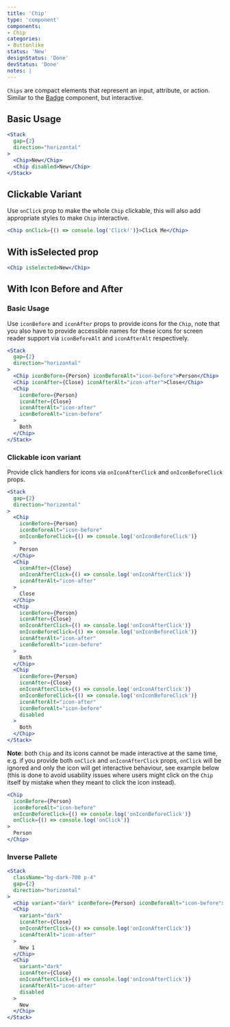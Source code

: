 ```yaml
---
title: 'Chip'
type: 'component'
components:
- Chip
categories:
- Buttonlike
status: 'New'
designStatus: 'Done'
devStatus: 'Done'
notes: |
---
```


``Chips`` are compact elements that represent an input, attribute, or action. Similar to the [Badge](/components/badge) component, but interactive.

## Basic Usage

```jsx live
<Stack
  gap={2}
  direction="horizontal"
>
  <Chip>New</Chip>
  <Chip disabled>New</Chip>
</Stack>
```

## Clickable Variant

Use `onClick` prop to make the whole `Chip` clickable, this will also add appropriate styles to make `Chip` interactive.

```jsx live
<Chip onClick={() => console.log('Click!')}>Click Me</Chip>
```

## With isSelected prop

```jsx live
<Chip isSelected>New</Chip>
```

## With Icon Before and After
### Basic Usage

Use `iconBefore` and `iconAfter` props to provide icons for the `Chip`, note that you also have to provide
accessible names for these icons for screen reader support via `iconBeforeAlt` and `iconAfterAlt` respectively. 

```jsx live
<Stack
  gap={2}
  direction="horizontal"
>
  <Chip iconBefore={Person} iconBeforeAlt="icon-before">Person</Chip>
  <Chip iconAfter={Close} iconAfterAlt="icon-after">Close</Chip>
  <Chip
    iconBefore={Person}
    iconAfter={Close}
    iconAfterAlt="icon-after"
    iconBeforeAlt="icon-before"
  >
    Both
  </Chip>
</Stack>
```

### Clickable icon variant

Provide click handlers for icons via `onIconAfterClick` and `onIconBeforeClick` props. 

```jsx live
<Stack
  gap={2}
  direction="horizontal"
>
  <Chip
    iconBefore={Person}
    iconBeforeAlt="icon-before"
    onIconBeforeClick={() => console.log('onIconBeforeClick')}
  >
    Person
  </Chip>
  <Chip
    iconAfter={Close}
    onIconAfterClick={() => console.log('onIconAfterClick')}
    iconAfterAlt="icon-after"
  >
    Close
  </Chip>
  <Chip
    iconBefore={Person}
    iconAfter={Close}
    onIconAfterClick={() => console.log('onIconAfterClick')}
    onIconBeforeClick={() => console.log('onIconBeforeClick')}
    iconAfterAlt="icon-after"
    iconBeforeAlt="icon-before"
  >
    Both
  </Chip>
  <Chip
    iconBefore={Person}
    iconAfter={Close}
    onIconAfterClick={() => console.log('onIconAfterClick')}
    onIconBeforeClick={() => console.log('onIconBeforeClick')}
    iconAfterAlt="icon-after"
    iconBeforeAlt="icon-before"
    disabled
  >
    Both
  </Chip>
</Stack>
```

**Note**: both `Chip` and its icons cannot be made interactive at the same time, e.g. if you provide both `onClick` and `onIconAfterClick` props,
`onClick` will be ignored and only the icon will get interactive behaviour, see example below (this is done to avoid usability issues where users might click on the `Chip` itself by mistake when they meant to click the icon instead).

```jsx live
<Chip
  iconBefore={Person}
  iconBeforeAlt="icon-before"
  onIconBeforeClick={() => console.log('onIconBeforeClick')}
  onClick={() => console.log('onClick')}
>
  Person
</Chip>
```

### Inverse Pallete

```jsx live
<Stack
  className="bg-dark-700 p-4"
  gap={2}
  direction="horizontal"
>
  <Chip variant="dark" iconBefore={Person} iconBeforeAlt="icon-before">New</Chip>
  <Chip
    variant="dark"
    iconAfter={Close}
    onIconAfterClick={() => console.log('onIconAfterClick')}
    iconAfterAlt="icon-after"
  >
    New 1
  </Chip>
  <Chip
    variant="dark"
    iconAfter={Close}
    onIconAfterClick={() => console.log('onIconAfterClick')}
    iconAfterAlt="icon-after"
    disabled
  >
    New
  </Chip>
</Stack>
```
